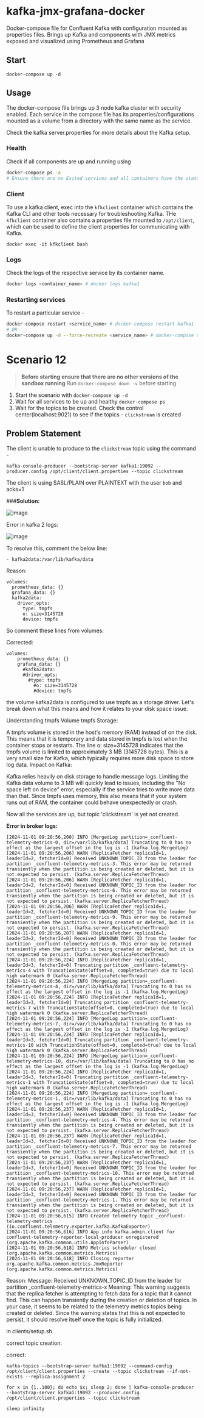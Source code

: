 # kafka-jmx-grafana-docker

Docker-compose file for Confluent Kafka with configuration mounted as properties files. Brings up Kafka and components with JMX metrics exposed and visualized using Prometheus and Grafana

## Start

```
docker-compose up -d
```

## Usage

The docker-compose file brings up 3 node kafka cluster with security enabled. Each service in the compose file has its properties/configurations mounted as a volume from a directory with the same name as the service.

Check the kafka server.properties for more details about the Kafka setup.

### Health

Check if all components are up and running using

```bash
docker-compose ps -a
# Ensure there are no Exited services and all containers have the status `Up`
```


### Client

To use a kafka client, exec into the `kfkclient` container which contains the Kafka CLI and other tools necessary for troubleshooting Kafka. THe `kfkclient` container also contains a properties file mounted to `/opt/client`, which can be used to define the client properties for communicating with Kafka.

```
docker exec -it kfkclient bash
```

### Logs

Check the logs of the respective service by its container name.

```bash
docker logs <container_name> # docker logs kafka1
```

### Restarting services

To restart a particular service - 

```bash
docker-compose restart <service_name> # docker-compose restart kafka1
# OR
docker-compose up -d --force-recreate <service_name> # docker-compose up -d --force-recreate kafka1
```

# Scenario 12

> **Before starting ensure that there are no other versions of the sandbox running**
> Run `docker-compose down -v` before starting

1. Start the scenario with `docker-compose up -d`
2. Wait for all services to be up and healthy `docker-compose ps`
3. Wait for the topics to be created. Check the control center(localhost:9021) to see if the topics - `clickstream` is created

## Problem Statement

The client is unable to produce to the `clickstream` topic using the command -

```
kafka-console-producer --bootstrap-server kafka1:19092 --producer.config /opt/client/client.properties --topic clickstream
```

The client is using SASL/PLAIN over PLAINTEXT with the user `bob` and acks=1

###**Solution:**


![image](https://github.com/user-attachments/assets/d7893988-f722-40b8-8746-79a0bfec4edc)

Error in kafka 2 logs:

![image](https://github.com/user-attachments/assets/4298df1a-7117-4c4f-87a4-95295771213b)

To resolve this, comment the below line:

```
- kafka2data:/var/lib/kafka/data
```
  Reason:

  ```
volumes:
    prometheus_data: {}
    grafana_data: {}
    kafka2data:
      driver_opts:
        type: tmpfs
        o: size=3145728
        device: tmpfs
```
So comment these lines from volumes:

Corrected: 
```
volumes:
    prometheus_data: {}
    grafana_data: {}
      #kafka2data:
      #driver_opts:
        #type: tmpfs
          #o: size=3145728
          #device: tmpfs

```
the volume kafka2data is configured to use tmpfs as a storage driver. Let's break down what this means and how it relates to your disk space issue.

Understanding tmpfs Volume
tmpfs Storage:

A tmpfs volume is stored in the host's memory (RAM) instead of on the disk. This means that it is temporary and data stored in tmpfs is lost when the container stops or restarts.
The line o: size=3145728 indicates that the tmpfs volume is limited to approximately 3 MB (3145728 bytes). This is a very small size for Kafka, which typically requires more disk space to store log data.
Impact on Kafka:

Kafka relies heavily on disk storage to handle message logs. Limiting the Kafka data volume to 3 MB will quickly lead to issues, including the "No space left on device" error, especially if the service tries to write more data than that.
Since tmpfs uses memory, this also means that if your system runs out of RAM, the container could behave unexpectedly or crash.

Now all the services are up, but topic 'clickstream' is yet not created.

**Error in broker logs:**

```
[2024-11-01 09:20:56,200] INFO [MergedLog partition=_confluent-telemetry-metrics-0, dir=/var/lib/kafka/data] Truncating to 0 has no effect as the largest offset in the log is -1 (kafka.log.MergedLog)
[2024-11-01 09:20:56,206] WARN [ReplicaFetcher replicaId=1, leaderId=2, fetcherId=0] Received UNKNOWN_TOPIC_ID from the leader for partition _confluent-telemetry-metrics-3. This error may be returned transiently when the partition is being created or deleted, but it is not expected to persist. (kafka.server.ReplicaFetcherThread)
[2024-11-01 09:20:56,206] WARN [ReplicaFetcher replicaId=1, leaderId=2, fetcherId=0] Received UNKNOWN_TOPIC_ID from the leader for partition _confluent-telemetry-metrics-6. This error may be returned transiently when the partition is being created or deleted, but it is not expected to persist. (kafka.server.ReplicaFetcherThread)
[2024-11-01 09:20:56,206] WARN [ReplicaFetcher replicaId=1, leaderId=2, fetcherId=0] Received UNKNOWN_TOPIC_ID from the leader for partition _confluent-telemetry-metrics-9. This error may be returned transiently when the partition is being created or deleted, but it is not expected to persist. (kafka.server.ReplicaFetcherThread)
[2024-11-01 09:20:56,207] WARN [ReplicaFetcher replicaId=1, leaderId=2, fetcherId=0] Received UNKNOWN_TOPIC_ID from the leader for partition _confluent-telemetry-metrics-0. This error may be returned transiently when the partition is being created or deleted, but it is not expected to persist. (kafka.server.ReplicaFetcherThread)
[2024-11-01 09:20:56,224] INFO [ReplicaFetcher replicaId=1, leaderId=3, fetcherId=0] Truncating partition _confluent-telemetry-metrics-4 with TruncationState(offset=0, completed=true) due to local high watermark 0 (kafka.server.ReplicaFetcherThread)
[2024-11-01 09:20:56,224] INFO [MergedLog partition=_confluent-telemetry-metrics-4, dir=/var/lib/kafka/data] Truncating to 0 has no effect as the largest offset in the log is -1 (kafka.log.MergedLog)
[2024-11-01 09:20:56,224] INFO [ReplicaFetcher replicaId=1, leaderId=3, fetcherId=0] Truncating partition _confluent-telemetry-metrics-7 with TruncationState(offset=0, completed=true) due to local high watermark 0 (kafka.server.ReplicaFetcherThread)
[2024-11-01 09:20:56,224] INFO [MergedLog partition=_confluent-telemetry-metrics-7, dir=/var/lib/kafka/data] Truncating to 0 has no effect as the largest offset in the log is -1 (kafka.log.MergedLog)
[2024-11-01 09:20:56,224] INFO [ReplicaFetcher replicaId=1, leaderId=3, fetcherId=0] Truncating partition _confluent-telemetry-metrics-10 with TruncationState(offset=0, completed=true) due to local high watermark 0 (kafka.server.ReplicaFetcherThread)
[2024-11-01 09:20:56,224] INFO [MergedLog partition=_confluent-telemetry-metrics-10, dir=/var/lib/kafka/data] Truncating to 0 has no effect as the largest offset in the log is -1 (kafka.log.MergedLog)
[2024-11-01 09:20:56,224] INFO [ReplicaFetcher replicaId=1, leaderId=3, fetcherId=0] Truncating partition _confluent-telemetry-metrics-1 with TruncationState(offset=0, completed=true) due to local high watermark 0 (kafka.server.ReplicaFetcherThread)
[2024-11-01 09:20:56,224] INFO [MergedLog partition=_confluent-telemetry-metrics-1, dir=/var/lib/kafka/data] Truncating to 0 has no effect as the largest offset in the log is -1 (kafka.log.MergedLog)
[2024-11-01 09:20:56,237] WARN [ReplicaFetcher replicaId=1, leaderId=3, fetcherId=0] Received UNKNOWN_TOPIC_ID from the leader for partition _confluent-telemetry-metrics-4. This error may be returned transiently when the partition is being created or deleted, but it is not expected to persist. (kafka.server.ReplicaFetcherThread)
[2024-11-01 09:20:56,237] WARN [ReplicaFetcher replicaId=1, leaderId=3, fetcherId=0] Received UNKNOWN_TOPIC_ID from the leader for partition _confluent-telemetry-metrics-7. This error may be returned transiently when the partition is being created or deleted, but it is not expected to persist. (kafka.server.ReplicaFetcherThread)
[2024-11-01 09:20:56,237] WARN [ReplicaFetcher replicaId=1, leaderId=3, fetcherId=0] Received UNKNOWN_TOPIC_ID from the leader for partition _confluent-telemetry-metrics-10. This error may be returned transiently when the partition is being created or deleted, but it is not expected to persist. (kafka.server.ReplicaFetcherThread)
[2024-11-01 09:20:56,237] WARN [ReplicaFetcher replicaId=1, leaderId=3, fetcherId=0] Received UNKNOWN_TOPIC_ID from the leader for partition _confluent-telemetry-metrics-1. This error may be returned transiently when the partition is being created or deleted, but it is not expected to persist. (kafka.server.ReplicaFetcherThread)
[2024-11-01 09:20:56,615] INFO Created telemetry topic _confluent-telemetry-metrics (io.confluent.telemetry.exporter.kafka.KafkaExporter)
[2024-11-01 09:20:56,616] INFO App info kafka.admin.client for confluent-telemetry-reporter-local-producer unregistered (org.apache.kafka.common.utils.AppInfoParser)
[2024-11-01 09:20:56,618] INFO Metrics scheduler closed (org.apache.kafka.common.metrics.Metrics)
[2024-11-01 09:20:56,618] INFO Closing reporter org.apache.kafka.common.metrics.JmxReporter (org.apache.kafka.common.metrics.Metrics)
```
Reason:
Message: Received UNKNOWN_TOPIC_ID from the leader for partition _confluent-telemetry-metrics-x
Meaning: This warning suggests that the replica fetcher is attempting to fetch data for a topic that it cannot find. This can happen transiently during the creation or deletion of topics. In your case, it seems to be related to the telemetry metrics topics being created or deleted. Since the warning states that this is not expected to persist, it should resolve itself once the topic is fully initialized.

in clients/setup.sh

correct topic creation:

correct:

```
kafka-topics --bootstrap-server kafka1:19092 --command-config /opt/client/client.properties --create --topic clickstream --if-not-exists --replica-assignment 2

for x in {1..100}; do echo $x; sleep 2; done | kafka-console-producer --bootstrap-server kafka1:19092 --producer.config /opt/client/client.properties --topic clickstream

sleep infinity

```
  
